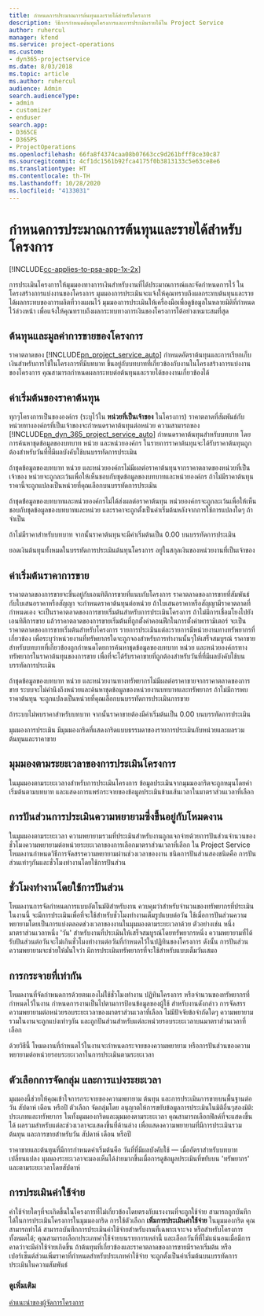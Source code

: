 ```yaml
---
title: กำหนดการประมาณการต้นทุนและรายได้สำหรับโครงการ
description: วิธีการกำหนดต้นทุนโครงการและการประเมินรายได้ใน Project Service
author: ruhercul
manager: kfend
ms.service: project-operations
ms.custom:
- dyn365-projectservice
ms.date: 8/03/2018
ms.topic: article
ms.author: ruhercul
audience: Admin
search.audienceType:
- admin
- customizer
- enduser
search.app:
- D365CE
- D365PS
- ProjectOperations
ms.openlocfilehash: 66fa8f4374caa08b07663cc9d261bfff8ce30c87
ms.sourcegitcommit: 4cf1dc1561b92fca4175f0b3813133c5e63ce8e6
ms.translationtype: HT
ms.contentlocale: th-TH
ms.lasthandoff: 10/28/2020
ms.locfileid: "4133031"
---
```

# <a name="determine-project-cost-and-revenue-estimates"></a>กำหนดการประมาณการต้นทุนและรายได้สำหรับโครงการ 

[!INCLUDE[cc-applies-to-psa-app-1x-2x](../includes/cc-applies-to-psa-app-1x-2x.md)]

การประเมินโครงการให้มุมมองทางการเงินสำหรับงานที่ได้ประมาณการณ์และจัดกำหนดการไว้ ในโครงสร้างการแบ่งงานของโครงการ มุมมองการประเมินจะแจ้งให้คุณทราบถึงผลกระทบต้นทุนและรายได้ผลกระทบของการผลิตที่วางแผนไว้ มุมมองการประเมินให้เครื่องมือเพื่อดูข้อมูลในหลายมิติที่กำหนดไว้ล่วงหน้า เพื่อแจ้งให้คุณทราบถึงผลกระทบทางการเงินของโครงการได้อย่างเหมาะสมที่สุด  
  
## <a name="cost-and-sales-value-of-the-project"></a>ต้นทุนและมูลค่าการขายของโครงการ  
ราคาตลาดของ [!INCLUDE[pn_project_service_auto](../includes/pn-project-service-auto.md)] กำหนดอัตราต้นทุนและการเรียกเก็บเงินสำหรับการใช้ในโครงการที่มีบทบาท ขึ้นอยู่กับบทบาทที่เกี่ยวข้องกับงานในโครงสร้างการแบ่งงานของโครงการ คุณสามารถกำหนดผลกระทบต่อต้นทุนและรายได้ของงานเกี่ยวข้องได้  
  
## <a name="cost-price-defaulting"></a>ค่าเริ่มต้นของราคาต้นทุน  
ทุกๆโครงการเป็นขององค์กร (ระบุไว้ใน **หน่วยที่เป็นเจ้าของ** ในโครงการ) ราคาตลาดที่สัมพันธ์กับหน่วยทางองค์กรที่เป็นเจ้าของจะกำหนดราคาต้นทุนต่อหน่วย ความสามารถของ [!INCLUDE[pn_dyn_365_project_service_auto](../includes/pn-dyn-365-project-service-auto.md)] กำหนดราคาต้นทุนสำหรับบทบาท โดยการค้นหาชุดข้อมูลของบทบาท หน่วย และหน่วยองค์กร ในรายการราคาต้นทุนจะได้รับราคาต้นทุนถูกต้องสำหรับวันที่ที่มีผลบังคับใช้บนบรรทัดการประเมิน  
  
ถ้าชุดข้อมูลของบทบาท หน่วย และหน่วยองค์กรไม่มีผลต่อราคาต้นทุนจากราคาตลาดของหน่วยที่เป็นเจ้าของ หน่วยจะถูกละเว้นเพื่อให้เห็นชอบกับชุดข้อมูลของบทบาทและหน่วยองค์กร ถ้าไม่มีราคาต้นทุน ราคานี้จะถูกแปลงเป็นหน่วยที่คุณเลือกบนบรรทัดการประเมิน  
  
ถ้าชุดข้่อมูลของบทบาทและหน่วยองค์กรไม่ได้ส่งผลต่อราคาต้นทุน หน่วยองค์กรจะถูกละเว้นเพิ้อให้เห็นชอบกับชุดข้อมูลของบทบาทและหน่วย และราคาจะถูกตั้งเป็นค่าเริ่มต้นหลังจากการใช้การแปลงใดๆ ถ้าจำเป็น  
  
 ถ้าไม่มีราคาสำหรับบทบาท จากนั้นราคาต้นทุนจะมีค่าเริ่มต้นเป็น 0.00 บนบรรทัดการประเมิน  
  
 ยอดเงินต้นทุนทั้งหมดในบรรทัดการประเมินต้นทุนโครงการ อยู่ในสกุลเงินของหน่วยงานที่เป็นเจ้าของ  
  
## <a name="sales-price-defaulting"></a>ค่าเริ่มต้นราคาการขาย  
ราคาตลาดของการขายจะขึ้นอยู่กับเอนทิตีการขายที่แนบกับโครงการ ราคาตลาดของการขายที่สัมพันธ์กับใบเสนอราคาหรือสัญญา จะกำหนดราคาต้นทุนต่อหน่วย ถ้าใบเสนอราคาหรือสัญญามีราคาตลาดที่กำหนดเอง จะเป็นราคาตลาดของการขายเริ่มต้นสำหรับการประเมินโครงการ ถ้าไม่มีการเชื่อมโยงไปยังเอนทิตีการขาย แล้วราคาตลาดของการขายเริ่มต้นที่ถูกตั้งค่าคอนฟืกในการตั้งค่าพารามิเตอร์ จะเป็นราคาตลาดของการขายเริ่มต้นสำหรับโครงการ รายการประเมินแต่ละรายการมีหน่วยงานทางทรัพยากรที่เกี่ยวข้อง เพื่อระบุว่าหน่วยงานที่ทรัพยากรใดจะถูกจองสำหรับการทำงานนั้นๆให้เสร็จสมบูรณ์ ราคาขายสำหรับบทบาทที่เกี่ยวข้องถูกกำหนดโดยการค้นหาชุดข้อมูลของบทบาท หน่วย และหน่วยองค์กรทางทรัพยากรในราคาต้นทุนของการขาย เพื่อที่จะได้รับราคาขายที่ถูกต้องสำหรับวันที่ที่มีผลบังคับใช้บนบรรทัดการประเมิน  
  
ถ้าชุดข้อมูลของบทบาท หน่วย และหน่วยงานทางทรัพยากรไม่มีผลต่อราคาขายจากราคาตลาดของการขาย ระบบจะไม่คำนึงถึงหน่วยและค้นหาชุดข้อมูลของหน่วยงานบทบาทและทรัพยากร ถ้าไม่มีการพบราคาต้นทุน จะถูกแปลงเป็นหน่วยที่คุณเลือกบนบรรทัดการประเมินการขาย  
  
ถ้าระบบไม่พบราคาสำหรับบทบาท จากนั้นราคาขายต้องมีค่าเริ่มต้นเป็น 0.00 บนบรรทัดการประเมิน  
  
มุมมองการประเมิน มีมุมมองกริดที่แสดงกริดแบบธรรมดาของรายการประเมินกับหน่วยและผลรวมต้นทุนและราคาขาย  
  
## <a name="time-phased-view-of-project-estimates"></a>มุมมองตามระยะเวลาของการประเมินโครงการ  
ในมุมมองตามระยะเวลางสำหรับการประเมินโครงการ ข้อมูลประเมินจากมุมมองกริดจะถูกหมุนโดยค่าเริ่มต้นตามบทบาท และแสดงการแพร่กระจายของข้อมูลประเมินข้ามเส้นเวลาในมาตราส่วนเวลาที่เลือก  
  
## <a name="effort-estimate-allocation-based-on-task-mode"></a>การปันส่วนการประเมินความพยายามซึ่งขึ้นอยู่กับโหมดงาน  
ในมุมมองตามระยะเวลา ความพยายามรวมที่ประเมินสำหรับงานถูกแจกจ่ายด้วยการปันส่วนจำนวนของชั่วโมงความพยายามต่อหน่วยระยะเวลาของการเลือกมาตราส่วนเวลาที่เลือก ใน Project Service โหมดงานกำหนดวิธีการจัดสรรความพยายามผ่านช่วงเวลาของงาน ชนิดการปันส่วนสองชนิดคือ การปันส่วนเท่าๆกันและชั่วโมงทำงานโดยใช้การปันส่วน  
  
## <a name="work-hours-based-allocation"></a>ชั่วโมงทำงานโดยใช้การปันส่วน  
โหมดงานการจัดกำหนดการแบบอัตโนมัติสำหรับงาน ควบคุมว่าสำหรับจำนวนของทรัพยากรที่ประเมินในงานนี้ จะมีการประเมินเพื่อที่จะใช้สำหรับชั่วโมงทำงานเต็มรูปแบบต่อวัน ใช้เมื่อการปันส่วนความพยายามโดยเป็นการแบ่งตลอดช่วงเวลาของงานในมุมมองตามระยะเวลาด้วย ตัวอย่างเช่น หนึ่งมาตราส่วนเวลาหนึ่ง 'วัน' สำหรับงานที่ประเมินให้เสร็จสมบูรณ์โดยทรัพยากรหนึ่ง ความพยายามที่ได้รับปันส่วนต่อวันจะไม่เกินชั่วโมงทำงานต่อวันที่กำหนดไว้ในปฏิทินของโครงการ ดังนั้น การปันส่วนความพยายามจะช่วยให้มั่นใจว่า มีการประเมินทรัพยากรที่จะใช้สำหรับแบบเต็มวันเสมอ  
  
## <a name="even-distribution"></a>การกระจายที่เท่ากัน  
โหมดงานที่จัดกำหนดการด้วยตนเองไม่ใช้ชั่วโมงทำงาน ปฏิทินโครงการ หรือจำนวนของทรัพยากรที่กำหนดไว้ในงาน กำหนดการงานเป็นไปตามการป้อนข้อมูลของผู้ใช้ สำหรับงานดังกล่าว การจัดสรรความพยายามต่อหน่วยรอบระยะเวลาของมาตราส่วนเวลาที่เลือก ไม่มีปัจจัยข้อจำกัดใดๆ ความพยายามรวมในงานจะถูกแบ่งเท่าๆกัน และถูกปันส่วนสำหรับแต่ละหน่วยรอบระยะเวลาบนมาตราส่วนเวลาที่เลือก  
  
ด้วยวิธีนี้ โหมดงานที่กำหนดไว้ในงานจะกำหนดกระจายของความพยายาม หรือการปันส่วนของความพยายามต่อหน่วยรอบระยะเวลาในการประเมินตามระยะเวลา  
  
## <a name="grouping-and-time-phasing-options"></a>ตัวเลือกการจัดกลุ่ม และการแบ่งระยะเวลา  
มุมมองนี้ช่วยให้คุณเข้าใจการกระจายของความพยายาม ต้นทุน และการประเมินการขายบนพื้นฐานต่อวัน สัปดาห์ เดือน หรือปี ตัวเลือก จัดกลุ่มโดย อนุญาตให้การขยับข้อมูลการประเมินในมิติอื่นๆสองมิติ: ประเภทและทรัพยากร ในทั้งมุมมองกริดและมุมมองตามระยะเวลา คุณสามารถเลือกฟิลด์ที่จะแสดงขึ้นได้ ผลรวมสำหรับแต่ละช่วงเวลาจะแสดงขึ้นที่ด้านล่าง เพื่อแสดงความพยายามที่มีการประเมินรวม ต้นทุน และการขายสำหรับวัน สัปดาห์ เดือน หรือปี  
  
ราคาขายและต้นทุนที่มีการกำหนดค่าเริ่มต้นคือ วันที่ที่มีผลบังคับใช้ — เมื่ออัตราสำหรับบทบาทเปลี่ยนแปลง มุมมองระยะเวลาจะมองเห็นได้ง่ายมากขึ้นเมื่อการดูข้อมูลประเมินที่ขยับบน 'ทรัพยากร' และตามระยะเวลาโดยสัปดาห์  
  
## <a name="expense-estimates"></a>การประเมินค่าใช้จ่าย  
ค่าใช้จ่ายใดๆที่จะเกิดขึ้นในโครงการที่ไม่เกี่ยวข้องโดยตรงกับแรงงานที่จะถูกใช้จ่าย สามารถถูกบันทึกได้ในการประเมินโครงการในมุมมองกริด การใช้ตัวเลือก **เพิ่มการประเมินค่าใช้จ่าย** ในมุมมองกริด คุณสามารถทำได้ สามารถบันทึกการประเมินค่าใช้จ่ายสำหรับงานที่เฉพาะเจาะจง หรือสำหรับโครงการทั้งหมดได้; คุณสามารถเลือกประเภทค่าใช้จ่ายบนรายการเหล่านี้ และเลือกวันที่ที่ไม่แน่นอนเมื่อมีการคาดว่าจะมีค่าใช้จ่ายเกิดขึ้น ถ้าต้นทุนที่เกี่ยวข้องและราคาตลาดของการขายมีราคาเริ่มต้น หรือเปอร์เซ็นต์ส่วนเพิ่มราคาที่กำหนดสำหรับประเภทค่าใช้จ่าย จะถูกตั้งเป็นค่าเริ่มต้นบนบรรทัดการประเมินในความสัมพันธ์  
  
### <a name="see-also"></a>ดูเพิ่มเติม  
 [คำแนะนำของผู้จัดการโครงการ](../psa/project-manager-guide.md)
